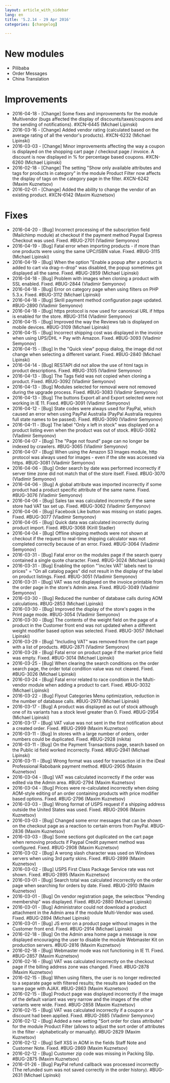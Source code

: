 ```yaml
---
layout: article_with_sidebar
lang: en
title: '5.2.14 - 29 Apr 2016'
categories: [changelog]

---
```




# New modules

*   Pilibaba
*   Order Messages
*   China Translation

# Improvements

*   2016-04-18 - [Change] Some fixes and improvements for the module Multivendor (bugs affected the display of discounts/taxes/coupons and the sending of notifications). #XCN-6445 (Michael Lipinski)
*   2016-03-16 - [Change] Added vendor rating (calculated based on the average rating of all the vendor's products). #XCN-6232 (Michael Lipinski)
*   2016-03-03 - [Change] Minor improvements affecting the way a coupon is displayed on the shopping cart page / checkout page / invoice. A discount is now displayed in % for percentage based coupons. #XCN-6260 (Michael Lipinski)
*   2016-02-18 - [Change] The setting "Show only available attributes and tags for products in category" in the module Product Filter now affects the display of tags on the category page in the filter. #XCN-6242 (Maxim Kuznetsov)
*   2016-02-01 - [Change] Added the ability to change the vendor of an existing product. #XCN-6142 (Maxim Kuznetsov)  

# Fixes

*   2016-04-20 - [Bug] Incorrect processing of the subscription field (Mailchimp module) at checkout if the payment method Paypal Express Checkout was used. Fixed. #BUG-2701 (Vladimir Semyonov)
*   2016-04-19 - [Bug] Fatal error when importing products - if more than one products were using the same UPC/ISBN value. Fixed. #BUG-3115 (Michael Lipinski)
*   2016-04-19 - [Bug] When the option "Enable a popup after a product is added to cart via drag-n-drop" was disabled, the popup sometimes got displayed all the same. Fixed. #BUG-2859 (Michael Lipinski)
*   2016-04-18 - [Bug] Problem with images when cloning a product with SSL enabled. Fixed. #BUG-2844 (Vladimir Semyonov)
*   2016-04-18 - [Bug] Error on category page when using filters on PHP 5.3.x. Fixed. #BUG-3112 (Michael Lipinski)
*   2016-04-18 - [Bug] Skrill payment method configuration page updated. #BUG-2890 (Vladimir Semyonov)
*   2016-04-18 - [Bug] https protocol is now used for canonical URL if https is enabled for the store. #BUG-3114 (Vladimir Semyonov)
*   2016-04-15 - [Bug] Improved the way the Reviews tab is displayed on mobile devices. #BUG-3109 (Michael Lipinski)
*   2016-04-15 - [Bug] Incorrect shipping cost was displayed in the invoice when using UPS/DHL + Pay with Amazon. Fixed. #BUG-3093 (Vladimir Semyonov)
*   2016-04-15 - [Bug] In the "Quick view" popup dialog, the image did not change when selecting a different variant. Fixed. #BUG-2840 (Michael Lipinski)
*   2016-04-14 - [Bug] RESTAPI did not allow the use of html tags in product descriptions. Fixed. #BUG-3105 (Vladimir Semyonov)
*   2016-04-13 - [Bug] The Tags field was not copied when cloning a product. Fixed. #BUG-3092 (Vladimir Semyonov)
*   2016-04-13 - [Bug] Modules selected for removal were not removed during the upgrade process. Fixed. #BUG-3083 (Vladimir Semyonov)
*   2016-04-13 - [Bug] The buttons Export all and Export selected were not working in IE 11\. Fixed. #BUG-3091 (Vladimir Semyonov)
*   2016-04-12 - [Bug] State codes were always used for PayPal, which caused an error when using PayPal Australia (PayPal Australia requires full state names to be passed). Fixed. #BUG-3090 (Vladimir Semyonov)
*   2016-04-11 - [Bug] The label "Only x left in stock" was displayed on a product listing even when the product was out of stock. #BUG-3082 (Vladimir Semyonov)
*   2016-04-07 - [Bug] The "Page not found" page can no longer be indexed by crawlers. #BUG-3065 (Vladimir Semyonov)
*   2016-04-07 - [Bug] When using the Amazon S3 Images module, http protocol was always used for images - even if the site was accessed via https. #BUG-3081 (Vladimir Semyonov)
*   2016-04-06 - [Bug] Order search by date was performed incorrectly if server time zone did not match that of the store itself. Fixed. #BUG-3070 (Vladimir Semyonov)
*   2016-04-06 - [Bug] A global attribute was imported incorrectly if some product had a product specific attribute of the same name. Fixed. #BUG-3076 (Vladimir Semyonov)
*   2016-04-06 - [Bug] Sales tax was calculated incorrectly if the same store had VAT tax set up. Fixed. #BUG-3062 (Vladimir Semyonov)
*   2016-04-06 - [Bug] Facebook Like button was missing on static pages. Fixed. #BUG-3077 (Vladimir Semyonov)
*   2016-04-05 - [Bug] Quick data was calculated incorrectly during product import. Fixed. #BUG-3068 (Kirill Stadler)
*   2016-04-04 - [Bug] Offline shipping methods were not shown at checkout if the request to real-time shipping calculator was not completed correctly because of an error. Fixed. #BUG-3064 (Vladimir Semyonov)
*   2016-03-31 - [Bug] Fatal error on the modules page if the search query contained a single quote character. Fixed. #BUG-3024 (Michael Lipinski)
*   2016-03-31 - [Bug] Enabling the option "'inc/ex VAT' labels next to prices" = "On all catalog pages" did not result in the display of the label on product listings. Fixed. #BUG-3051 (Vladimir Semyonov)
*   2016-03-31 - [Bug] VAT was not displayed on the invoice printable from the order page in the store's Admin area. Fixed. #BUG-3049 (Vladimir Semyonov)
*   2016-03-30 - [Bug] Reduced the number of database calls during AOM calculations. #BUG-2853 (Michael Lipinski)
*   2016-03-30 - [Bug] Improved the display of the store's pages in the Print page mode. #BUG-3054 (Vladimir Semyonov)
*   2016-03-30 - [Bug] The contents of the weight field on the page of a product in the Customer front end was not updated when a different weight modifier based option was selected. Fixed. #BUG-3057 (Michael Lipinski)
*   2016-03-29 - [Bug] "Including VAT" was removed from the cart page with a list of products. #BUG-2871 (Vladimir Semyonov)
*   2016-03-28 - [Bug] Fatal error on product page if the market price field was empty. Fixed. #BUG-3014 (Michael Lipinski)
*   2016-03-25 - [Bug] When clearing the search conditions on the order search page, the order total condition value was not cleared. Fixed. #BUG-3026 (Michael Lipinski)
*   2016-03-24 - [Bug] Fatal error related to race condition in the Multi-vendor module when adding a product to cart. Fixed. #BUG-3032 (Michael Lipinski)
*   2016-03-22 - [Bug] Flyout Categories Menu optimization, reduction in the number of database calls. #BUG-2973 (Michael Lipinski)
*   2016-03-17 - [Bug] A product was displayed as out of stock although one of its variants has a stock level greater than 0\. Fixed. #BUG-2954 (Michael Lipinski)
*   2016-03-17 - [Bug] VAT value was not sent in the first notification about a created order. Fixed. #BUG-2999 (Maxim Kuznetsov)
*   2016-03-11 - [Bug] In stores with a large number of orders, order numbers could be duplicated. Fixed. #BUG-2928 (nikita)
*   2016-03-11 - [Bug] On the Payment Transactions page, search based on the Public id field worked incorrectly. Fixed. #BUG-2941 (Michael Lipinski)
*   2016-03-11 - [Bug] Wrong format was used for transaction id in the iDeal Professional Rabobank payment method. #BUG-2905 (Maxim Kuznetsov)
*   2016-03-04 - [Bug] VAT was calculated incorrectly if the order was edited via the Admin area. #BUG-2794 (Maxim Kuznetsov)
*   2016-03-04 - [Bug] Prices were re-calculated incorrectly when doing AOM-style editing of an order containing products with price modifier based options. Fixed. #BUG-2796 (Maxim Kuznetsov)
*   2016-03-03 - [Bug] Wrong format of USPS request if a shipping address outside the United States was used. Fixed. #BUG-2906 (Maxim Kuznetsov)
*   2016-03-03 - [Bug] Changed some error messages that can be shown on the checkout page as a reaction to certain errors from PayPal. #BUG-2836 (Maxim Kuznetsov)
*   2016-03-03 - [Bug] Some sections got duplicated on the cart page when removing products if Paypal Credit payment method was configured. Fixed. #BUG-2908 (Maxim Kuznetsov)
*   2016-03-02 - [Bug] A wrong slash character was used on Windows servers when using 3rd party skins. Fixed. #BUG-2899 (Maxim Kuznetsov)
*   2016-03-02 - [Bug] USPS First Class Package Service rate was not shown. Fixed. #BUG-2895 (Maxim Kuznetsov)
*   2016-03-01 - [Bug] Search total was calculated incorrectly on the order page when searching for orders by date. Fixed. #BUG-2910 (Maxim Kuznetsov)
*   2016-03-01 - [Bug] On vendor registration page, the selectbox "Pending membership" was displayed. Fixed. #BUG-2880 (Michael Lipinski)
*   2016-03-01 - [Bug] Administrator could not download a product attachment in the Admin area if the module Multi-Vendor was used. Fixed. #BUG-2894 (Michael Lipinski)
*   2016-03-01 - [Bug] JS error on a product page without images in the Customer front end. Fixed. #BUG-2914 (Michael Lipinski)
*   2016-02-18 - [Bug] On the Admin area home page a message is now displayed encouraging the user to disable the module Webmaster Kit on production servers. #BUG-2816 (Maxim Kuznetsov)
*   2016-02-18 - [Bug] Webmaster mode was not functioning in IE 11\. Fixed. #BUG-2857 (Maxim Kuznetsov)
*   2016-02-16 - [Bug] VAT was calculated incorrectly on the checkout page if the billing address zone was changed. Fixed. #BUG-2878 (Maxim Kuznetsov)
*   2016-02-15 - [Bug] When using filters, the user is no longer redirected to a separate page with filtered results; the results are loaded on the same page with AJAX. #BUG-2863 (Maxim Kuznetsov)
*   2016-02-15 - [Bug] Product page was displayed incorrectly if the image of the default variant was very narrow and the images of the other variants were wide. Fixed. #BUG-2858 (Maxim Kuznetsov)
*   2016-02-15 - [Bug] VAT was calculated incorrectly if a coupon or a discount had been applied. Fixed. #BUG-2685 (Vladimir Semyonov)
*   2016-02-12 - [Bug] Added a new setting "Sort order for class attributes" for the module Product Filter (allows to adjust the sort order of attributes in the filter - alphabetically or manually). #BUG-2829 (Maxim Kuznetsov)
*   2016-02-12 - [Bug] Self XSS in AOM in the fields Staff Note and Customer Note. Fixed. #BUG-2869 (Maxim Kuznetsov)
*   2016-02-12 - [Bug] Customer zip code was missing in Packing Slip. #BUG-2875 (Maxim Kuznetsov)
*   2016-01-26 - [Bug] PayPal refund callback was processed incorrectly (The refunded sum was not saved correctly in the order history). #BUG-2631 (Michael Lipinski)